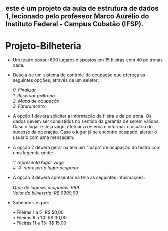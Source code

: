 ## este é um projeto da aula de estrutura de dados 1, lecionado pelo professor Marco Aurélio do Instituto Federal - Campus Cubatão (IFSP).

# Projeto-Bilheteria

- Um teatro possui 600 lugares dispostos em 15 fileiras com 40 poltronas cada.

- Deseja-se um sistema de controle de ocupação que ofereça as seguintes opções, através de um seletor:

  <i>0.	Finalizar</i><br>
  <i>1.	Reservar poltrona</i><br>
  <i>2.	Mapa de ocupação</i><br>
  <i>3.	Faturamento</i><br>

- A opção 1 deverá solicitar a informação da fileira e da poltrona. Os dados devem ser consistidos no sentido da garantia de serem válidos. Caso o lugar esteja vago, efetuar a reserva e informar o usuário do sucesso da operação. Caso o lugar já se encontre ocupado, alertar o usuário com uma mensagem.

- A opção 2 deverá gerar na tela um “mapa” de ocupação do teatro com uma legenda onde:

  <i> ‘.’ representa lugar vago</i><br>
  <i> # ‘#’ representa lugar ocupado</i><br>

- A opção 3 deverá apresentar na tela as seguintes informações:

  <i> Qtde de lugares ocupados: 	999</i><br>
  <i>Valor da bilheteria: 		R$ 9999,99</i><br>

- Sabendo-se que:

   •	Fileiras 1 a 5:		R$ 50,00<br>
   •	Fileiras 6 a 10:	R$ 30,00<br>
   •	Fileiras 11 a 15:	R$ 15,00<br>
